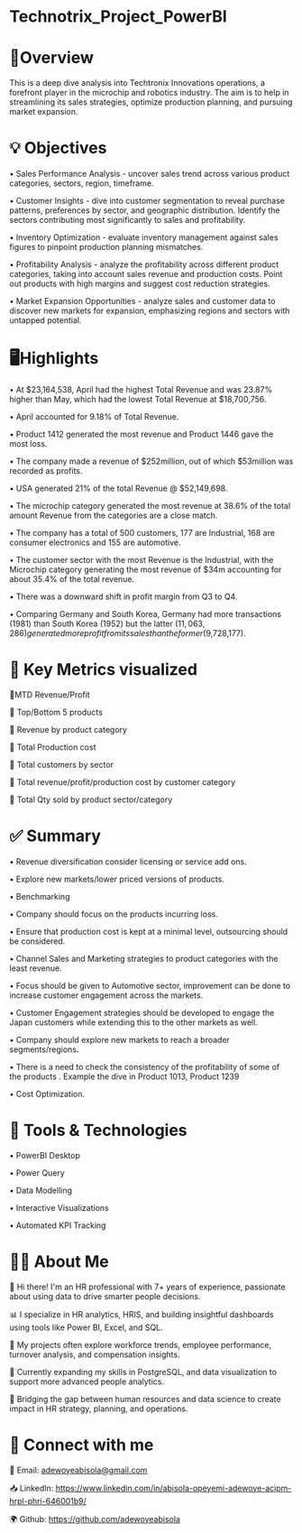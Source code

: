 # Technotrix_Project_PowerBI



# 🧿Overview
This is a deep dive analysis into Techtronix Innovations  operations,  a forefront player in the microchip and robotics industry. The aim is to help in streamlining its sales strategies, optimize production planning, and pursuing market expansion. 
 

# 💡 Objectives

• Sales Performance Analysis - uncover sales trend across various product categories, sectors, region, timeframe.

• Customer Insights - dive into customer segmentation to reveal purchase patterns, preferences by sector, and geographic distribution. Identify the sectors contributing most significantly to sales and profitability.

• Inventory Optimization - evaluate inventory management against sales figures to pinpoint production planning mismatches. 

• Profitability Analysis - analyze the profitability across different product categories, taking into account sales revenue and production costs. Point out products with high margins and suggest cost reduction strategies.

• Market Expansion Opportunities - analyze sales and customer data to discover new markets for expansion, emphasizing regions and sectors with untapped potential.




# 🖥Highlights

• At $23,164,538, April had the highest Total Revenue and was 23.87% higher than May, which had the lowest Total Revenue at $18,700,756.

• April accounted for 9.18% of Total Revenue.

• Product 1412 generated the most revenue and Product 1446 gave the most loss.

• The company made a revenue of $252million, out of which $53million was recorded as profits.

• USA generated 21% of the total Revenue @ $52,149,698.

• The microchip category generated the most revenue at 38.6% of the total amount Revenue from the categories are a close match.

• The company has a total of 500 customers, 177 are Industrial, 168 are consumer electronics and 155 are automotive.

• The customer sector with the most Revenue is the Industrial, with the Microchip category generating the most revenue of $34m accounting for about 35.4% of the total revenue.

• There was a downward shift in profit margin from Q3 to Q4.

• Comparing Germany and South Korea, Germany had more transactions (1981) than South Korea (1952) but the latter ($11,063,286) generated more profit from its sales than the former ($9,728,177).






# 📍 Key Metrics visualized

 📌MTD Revenue/Profit
 
📌 Top/Bottom 5 products

📌 Revenue by product category

📌 Total Production cost

📌 Total customers by sector

📌 Total revenue/profit/production cost by customer category

📌 Total Qty sold by product sector/category





# ✅ Summary


• Revenue diversification consider licensing or service add ons.

• Explore new markets/lower priced versions of products.

• Benchmarking

• Company should focus on the products incurring loss.

• Ensure that production cost is kept at a minimal level, outsourcing should be considered.

• Channel Sales and Marketing strategies to product categories with the least revenue.

• Focus should be given to Automotive sector, improvement can be done to increase customer engagement across the markets.

• Customer Engagement strategies should be developed to engage the Japan customers while extending this to the other markets as well.

• Company should explore new markets to reach a broader segments/regions.

• There is a need to check the consistency of the profitability of some of the products . Example the dive in Product 1013, Product 1239

• Cost Optimization.



# 🛶 Tools & Technologies

• PowerBI Desktop

• Power Query

• Data Modelling

• Interactive Visualizations

• Automated KPI Tracking





# 👩‍🦱 About Me

👋 Hi there! I'm an HR professional with 7+ years of experience, passionate about using data to drive smarter people decisions.

📊 I specialize in HR analytics, HRIS, and building insightful dashboards using tools like Power BI, Excel, and SQL.

🧠 My projects often explore workforce trends, employee performance, turnover analysis, and compensation insights.

🔧 Currently expanding my skills in PostgreSQL, and data visualization to support more advanced people analytics.

💼 Bridging the gap between human resources and data science to create impact in HR strategy, planning, and operations. 


# 🔗 Connect with me


📨 Email: adewoyeabisola@gmail.com

📥 LinkedIn: https://www.linkedin.com/in/abisola-opeyemi-adewoye-acipm-hrpl-phri-646001b9/

🌍 Github: https://github.com/adewoyeabisola








